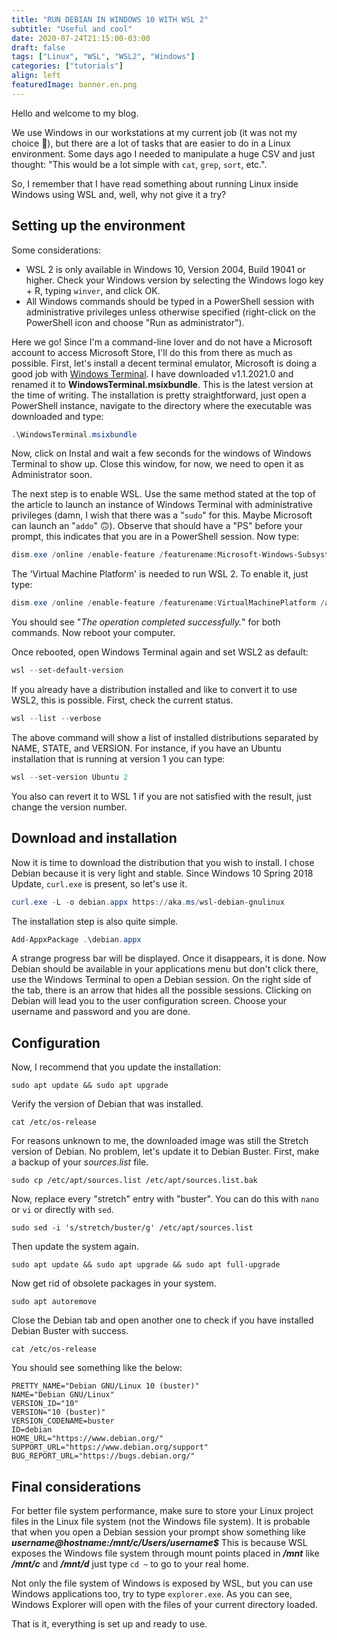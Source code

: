 ```yaml
---
title: "RUN DEBIAN IN WINDOWS 10 WITH WSL 2"
subtitle: "Useful and cool"
date: 2020-07-24T21:15:00-03:00
draft: false
tags: ["Linux", "WSL", "WSL2", "Windows"]
categories: ["tutorials"]
align: left
featuredImage: banner.en.png
---
```


Hello and welcome to my blog.

We use Windows in our workstations at my current job (it was not my choice 🙊), but there are a lot of tasks that are easier to do in a Linux environment. Some days ago I needed to manipulate a huge CSV and just thought: "This would be a lot simple with `cat`, `grep`, `sort`, etc.".

So, I remember that I have read something about running Linux inside Windows using WSL and, well, why not give it a try?

## Setting up the environment

Some considerations:

* WSL 2 is only available in Windows 10, Version 2004, Build 19041 or higher. Check your Windows version by selecting the Windows logo key + R, typing `winver`, and click OK.
* All Windows commands should be typed in a PowerShell session with administrative privileges unless otherwise specified (right-click on the PowerShell icon and choose "Run as administrator").

Here we go! Since I'm a command-line lover and do not have a Microsoft account to access Microsoft Store, I'll do this from there as much as possible. First, let's install a decent terminal emulator, Microsoft is doing a good job with [Windows Terminal](https://github.com/microsoft/terminal). I have downloaded v1.1.2021.0 and renamed it to **WindowsTerminal.msixbundle**. This is the latest version at the time of writing. The installation is pretty straightforward, just open a PowerShell instance, navigate to the directory where the executable was downloaded and type:

```powershell
.\WindowsTerminal.msixbundle
```

Now, click on Instal and wait a few seconds for the windows of Windows Terminal to show up. Close this window, for now, we need to open it as Administrator soon.

The next step is to enable WSL. Use the same method stated at the top of the article to launch an instance of Windows Terminal with administrative privileges (damn, I wish that there was a "`sudo`" for this. Maybe Microsoft can launch an "`addo`" 🙃). Observe that should have a "PS" before your prompt, this indicates that you are in a PowerShell session. Now type:

```powershell
dism.exe /online /enable-feature /featurename:Microsoft-Windows-Subsystem-Linux /all /norestart
```

The 'Virtual Machine Platform' is needed to run WSL 2. To enable it, just type:

```powershell
dism.exe /online /enable-feature /featurename:VirtualMachinePlatform /all /norestart
```

You should see "_The operation completed successfully._" for both commands. Now reboot your computer.

Once rebooted, open Windows Terminal again and set WSL2 as default:

```powershell
wsl --set-default-version
```

If you already have a distribution installed and like to convert it to use WSL2, this is possible. First, check the current status.

```powershell
wsl --list --verbose
```

The above command will show a list of installed distributions separated by NAME, STATE, and VERSION. For instance, if you have an Ubuntu installation that is running at version 1 you can type:

```powershell
wsl --set-version Ubuntu 2
```

You also can revert it to WSL 1 if you are not satisfied with the result, just change the version number.

## Download and installation

Now it is time to download the distribution that you wish to install. I chose Debian because it is very light and stable. Since Windows 10 Spring 2018 Update, `curl.exe` is present, so let's use it.

```powershell
curl.exe -L -o debian.appx https://aka.ms/wsl-debian-gnulinux
```

The installation step is also quite simple.

```powershell
Add-AppxPackage .\debian.appx
```

A strange progress bar will be displayed. Once it disappears, it is done. Now Debian should be available in your applications menu but don't click there, use the Windows Terminal to open a Debian session. On the right side of the tab, there is an arrow that hides all the possible sessions.
Clicking on Debian will lead you to the user configuration screen. Choose your username and password and you are done.

## Configuration

Now, I recommend that you update the installation:

```shell
sudo apt update && sudo apt upgrade
```

Verify the version of Debian that was installed.

```shell
cat /etc/os-release
```

For reasons unknown to me, the downloaded image was still the Stretch version of Debian. No problem, let's update it to Debian Buster. First, make a backup of your _sources.list_ file.

```shell
sudo cp /etc/apt/sources.list /etc/apt/sources.list.bak
```

Now, replace every "stretch" entry with "buster". You can do this with `nano` or `vi` or directly with `sed`.

```shell
sudo sed -i 's/stretch/buster/g' /etc/apt/sources.list
```

Then update the system again.

```shell
sudo apt update && sudo apt upgrade && sudo apt full-upgrade
```

Now get rid of obsolete packages in your system.

```shell
sudo apt autoremove
```

Close the Debian tab and open another one to check if you have installed Debian Buster with success.

```shell
cat /etc/os-release
```

You should see something like the below:

```shell
PRETTY_NAME="Debian GNU/Linux 10 (buster)"
NAME="Debian GNU/Linux"
VERSION_ID="10"
VERSION="10 (buster)"
VERSION_CODENAME=buster
ID=debian
HOME_URL="https://www.debian.org/"
SUPPORT_URL="https://www.debian.org/support"
BUG_REPORT_URL="https://bugs.debian.org/"
```

## Final considerations

For better file system performance, make sure to store your Linux project files in the Linux file system (not the Windows file system).
It is probable that when you open a Debian session your prompt show something like **_username@hostname:/mnt/c/Users/username$_** This is because WSL exposes the Windows file system through mount points placed in **_/mnt_** like **_/mnt/c_** and **_/mnt/d_** just type `cd ~` to go to your real home.

Not only the file system of Windows is exposed by WSL, but you can use Windows applications too, try to type `explorer.exe`. As you can see, Windows Explorer will open with the files of your current directory loaded.

That is it, everything is set up and ready to use.
